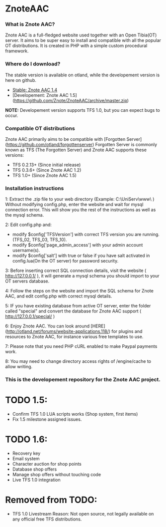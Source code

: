 ZnoteAAC
========

### What is Znote AAC?

Znote AAC is a full-fledged website used together with an Open Tibia(OT) server. 
It aims to be super easy to install and compatible with all the popular OT distributions. 
It is created in PHP with a simple custom procedural framework. 

### Where do I download?

The stable version is available on otland, while the developement version is here on github.

* [Stable: Znote AAC 1.4](http://otland.net/threads/znote-aac-1-4-tfs-0-2-13-tfs-0-3-6-0-4.166722/)
* [Developement: Znote AAC 1.5] (https://github.com/Znote/ZnoteAAC/archive/master.zip)

**NOTE:** Developement version supports TFS 1.0, but you can expect bugs to occur. 

### Compatible OT distributions
Znote AAC primarily aims to be compatible with [Forgotten Server] (https://github.com/otland/forgottenserver)
Forgotten Server is commonly known as TFS (The Forgotten Server) and Znote AAC supports these versions:
* TFS 0.2.13+ (Since initial release)
* TFS 0.3.6+ (Since Znote AAC 1.2)
* TFS 1.0+ (Since Znote AAC 1.5)

### Installation instructions

1: Extract the .zip file to your web directory (Example: C:\UniServ\www\ )
Without modifying config.php, enter the website and wait for mysql connection error.
This will show you the rest of the instructions as well as the mysql schema.

2: Edit config.php and: 
- modify $config['TFSVersion'] with correct TFS version you are running. (TFS_02, TFS_03, TFS_10). 
- modify $config['page_admin_access'] with your admin account username(s).
- modify $config['salt'] with true or false if you have salt activated in config.lua(On the OT server) for password security.

3: Before inserting correct SQL connection details, visit the website ( http://127.0.0.1/ ), it will generate a mysql schema you should import to your OT servers database.

4: Follow the steps on the website and import the SQL schema for Znote AAC, and edit config.php with correct mysql details.

5: IF you have existing database from active OT server, enter the folder called "special" and convert the database for Znote AAC support ( http://127.0.0.1/special/ )

6: Enjoy Znote AAC. You can look around [HERE] (http://otland.net/forums/website-applications.118/) for plugins and resources to Znote AAC, for instance various free templates to use.

7: Please note that you need PHP cURL enabled to make Paypal payments work. 

8: You may need to change directory access rights of /engine/cache to allow writing.

### This is the developement repository for the Znote AAC project.
# TODO 1.5:
* Confirm TFS 1.0 LUA scripts works (Shop system, first items)
* Fix 1.5 milestone assigned issues.

# TODO 1.6:
* Recovery key
* Email system
* Character auction for shop points
* Database shop offers
* Manage shop offers without touching code
* Live TFS 1.0 integration

# Removed from TODO:
* TFS 1.0 Livestream
Reason: Not open source, not legally available on any official free TFS distributions.